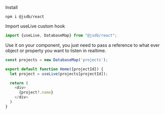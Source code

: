 Install
```shell
npm i @jsdb/react
```
Import useLive custom hook
```js
import {useLive, DatabaseMap} from "@jsdb/react";
```
Use it on your component, you just need to pass a reference to what ever object or property you want to listen in realtime.
```js
const projects = new DatabaseMap('projects');

export default function Home({projectId}) {
  let project = useLive(projects[projectId]);

  return (
    <div>
      {project?.name}
    </div>
  )
}
```
